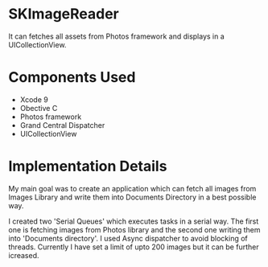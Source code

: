 # SKImageReader
It can fetches all assets from Photos framework and displays in a UICollectionView.

# Components Used

- Xcode 9
- Obective C
- Photos framework
- Grand Central Dispatcher
- UICollectionView

# Implementation Details

My main goal was to create an application which can fetch all images from Images Library and write them into Documents Directory in a best possible way.

I created two 'Serial Queues' which executes tasks in a serial way. The first one is fetching images from Photos library and the second one writing them into 'Documents directory'. I used Async dispatcher to avoid blocking of threads. Currently I have set a limit of upto 200 images but it can be further icreased.



